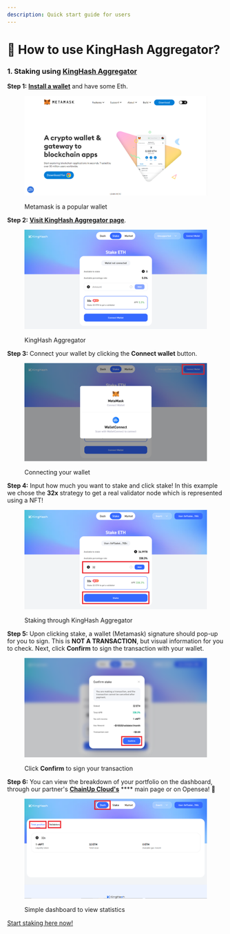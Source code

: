 ```yaml
---
description: Quick start guide for users
---
```


# 🍧 How to use KingHash Aggregator?

### 1.  Staking using [KingHash Aggregator](https://www.kinghash.com/)

**Step 1:** [**Install a wallet**](https://metamask.io/) and have some Eth.

<figure><img src="../../.gitbook/assets/Capture.PNG" alt=""><figcaption><p>Metamask is a popular wallet</p></figcaption></figure>

**Step 2:** [**Visit KingHash Aggregator page**](https://www.kinghash.com/).

<figure><img src="../../.gitbook/assets/kinghashfullsite.png" alt=""><figcaption><p>KingHash Aggregator</p></figcaption></figure>

**Step 3:** Connect your wallet by clicking the **Connect wallet** button.

<figure><img src="../../.gitbook/assets/kinghashconnect.png" alt=""><figcaption><p>Connecting your wallet</p></figcaption></figure>

**Step 4:** Input how much you want to stake and click stake! In this example we chose the **32x** strategy to get a real validator node which is represented using a NFT!

<figure><img src="../../.gitbook/assets/kinghashstake.png" alt=""><figcaption><p>Staking through KingHash Aggregator</p></figcaption></figure>

**Step 5:** Upon clicking stake, a wallet (Metamask) signature should pop-up for you to sign. This is **NOT A TRANSACTION**, but visual information for you to check. Next, click **Confirm** to sign the transaction with your wallet.

<figure><img src="../../.gitbook/assets/kinghashconfirm (1).png" alt=""><figcaption><p>Click <strong>Confirm</strong> to sign your transaction</p></figcaption></figure>

**Step 6:** You can view the breakdown of your portfolio on the dashboard, through our partner's [**ChainUp Cloud's**](https://www.chainupcloud.com/) **** main page or on Opensea! :ship:

<figure><img src="../../.gitbook/assets/kinghashdash.png" alt=""><figcaption><p>Simple dashboard to view statistics</p></figcaption></figure>

[Start staking here now!](https://www.kinghash.com/)
